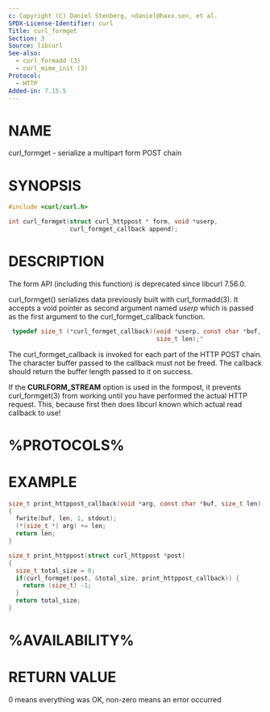 ```yaml
---
c: Copyright (C) Daniel Stenberg, <daniel@haxx.se>, et al.
SPDX-License-Identifier: curl
Title: curl_formget
Section: 3
Source: libcurl
See-also:
  - curl_formadd (3)
  - curl_mime_init (3)
Protocol:
  - HTTP
Added-in: 7.15.5
---
```


# NAME

curl_formget - serialize a multipart form POST chain

# SYNOPSIS

~~~c
#include <curl/curl.h>

int curl_formget(struct curl_httppost * form, void *userp,
                 curl_formget_callback append);
~~~

# DESCRIPTION

The form API (including this function) is deprecated since libcurl 7.56.0.

curl_formget() serializes data previously built with curl_formadd(3). It
accepts a void pointer as second argument named *userp* which is passed as the
first argument to the curl_formget_callback function.

~~~c
 typedef size_t (*curl_formget_callback)(void *userp, const char *buf,
                                         size_t len);"
~~~

The curl_formget_callback is invoked for each part of the HTTP POST chain. The
character buffer passed to the callback must not be freed. The callback should
return the buffer length passed to it on success.

If the **CURLFORM_STREAM** option is used in the formpost, it prevents
curl_formget(3) from working until you have performed the actual HTTP request.
This, because first then does libcurl known which actual read callback to use!

# %PROTOCOLS%

# EXAMPLE

~~~c
size_t print_httppost_callback(void *arg, const char *buf, size_t len)
{
  fwrite(buf, len, 1, stdout);
  (*(size_t *) arg) += len;
  return len;
}

size_t print_httppost(struct curl_httppost *post)
{
  size_t total_size = 0;
  if(curl_formget(post, &total_size, print_httppost_callback)) {
    return (size_t) -1;
  }
  return total_size;
}
~~~

# %AVAILABILITY%

# RETURN VALUE

0 means everything was OK, non-zero means an error occurred
